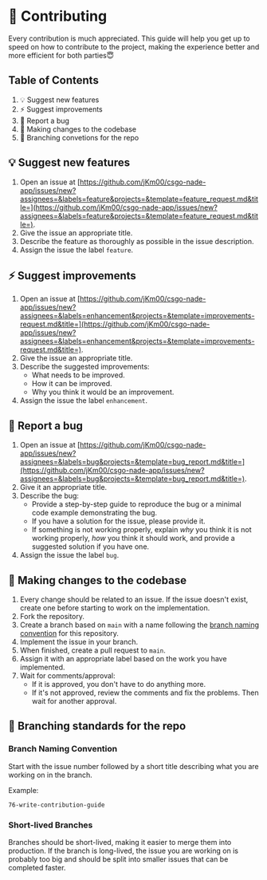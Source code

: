 # 🤝 Contributing

Every contribution is much appreciated. This guide will help you get up to speed on how to contribute to the project, making the experience better and more efficient for both parties😇

## Table of Contents

1. 💡 Suggest new features
2. ⚡ Suggest improvements
3. 🐛 Report a bug
4. 📝 Making changes to the codebase
5. 🌿 Branching convetions for the repo

## 💡 Suggest new features

1. Open an issue at [https://github.com/jKm00/csgo-nade-app/issues/new?assignees=&labels=feature&projects=&template=feature_request.md&title=](https://github.com/jKm00/csgo-nade-app/issues/new?assignees=&labels=feature&projects=&template=feature_request.md&title=).
2. Give the issue an appropriate title.
3. Describe the feature as thoroughly as possible in the issue description.
4. Assign the issue the label `feature`.

## ⚡ Suggest improvements

1. Open an issue at [https://github.com/jKm00/csgo-nade-app/issues/new?assignees=&labels=enhancement&projects=&template=improvements-request.md&title=](https://github.com/jKm00/csgo-nade-app/issues/new?assignees=&labels=enhancement&projects=&template=improvements-request.md&title=).
2. Give the issue an appropriate title.
3. Describe the suggested improvements:
   - What needs to be improved.
   - How it can be improved.
   - Why you think it would be an improvement.
4. Assign the issue the label `enhancement`.

## 🐛 Report a bug

1. Open an issue at [https://github.com/jKm00/csgo-nade-app/issues/new?assignees=&labels=bug&projects=&template=bug_report.md&title=](https://github.com/jKm00/csgo-nade-app/issues/new?assignees=&labels=bug&projects=&template=bug_report.md&title=).
2. Give it an appropriate title.
3. Describe the bug:
   - Provide a step-by-step guide to reproduce the bug or a minimal code example demonstrating the bug.
   - If you have a solution for the issue, please provide it.
   - If something is not working properly, explain <em>why</em> you think it is not working properly, <em>how</em> you think it should work, and provide a suggested solution if you have one.
4. Assign the issue the label `bug`.

## 📝 Making changes to the codebase

1. Every change should be related to an issue. If the issue doesn't exist, create one before starting to work on the implementation.
2. Fork the repository.
3. Create a branch based on `main` with a name following the [branch naming convention](#branch-naming) for this repository.
4. Implement the issue in your branch.
5. When finished, create a pull request to `main`.
6. Assign it with an appropriate label based on the work you have implemented.
7. Wait for comments/approval:
   - If it is approved, you don't have to do anything more.
   - If it's not approved, review the comments and fix the problems. Then wait for another approval.

## 🌿 Branching standards for the repo

<h3 id="branch-naming">Branch Naming Convention</h3>

Start with the issue number followed by a short title describing what you are working on in the branch.

Example:

```
76-write-contribution-guide
```

### Short-lived Branches

Branches should be short-lived, making it easier to merge them into production. If the branch is long-lived, the issue you are working on is probably too big and should be split into smaller issues that can be completed faster.

